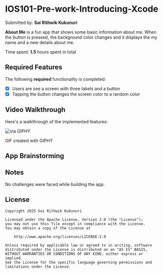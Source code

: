# IOS101-Pre-work-Introducing-Xcode
Submitted by: **Sai Rithwik Kukunuri**

**About Me** is a fun app that shows some basic information about me. When the button is pressed, the background color changes and it displays the my name and a new details about me.

Time spent: **1.5** hours spent in total

## Required Features

The following **required** functionality is completed:

- [x] Users are see a screen with three labels and a button
- [x] Tapping the button changes the screen color to a random color

## Video Walkthrough

Here's a walkthrough of the implemented features:

![via GIPHY](https://media0.giphy.com/media/v1.Y2lkPTc5MGI3NjExNDJubmdhMHJpc214MWl1ZHQ5bmltbW10bG5lbHA2bXF1YmR3YmpoYyZlcD12MV9pbnRlcm5hbF9naWZfYnlfaWQmY3Q9Zw/oHOLCGhiEig3XvDw1n/giphy.gif)

GIF created with GIPHY

## App Brainstorming

## Notes

No challenges were faced while building the app.

## License

    Copyright 2025 Sai Rithwik Kukunuri

    Licensed under the Apache License, Version 2.0 (the "License");
    you may not use this file except in compliance with the License.
    You may obtain a copy of the License at

        http://www.apache.org/licenses/LICENSE-2.0

    Unless required by applicable law or agreed to in writing, software
    distributed under the License is distributed on an "AS IS" BASIS,
    WITHOUT WARRANTIES OR CONDITIONS OF ANY KIND, either express or implied.
    See the License for the specific language governing permissions and
    limitations under the License.

